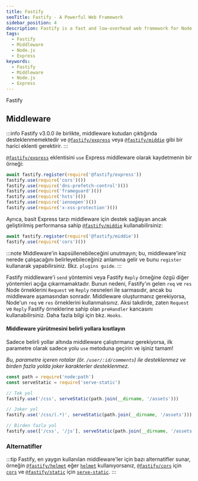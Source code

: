 ```yaml
---
title: Fastify
seoTitle: Fastify - A Powerful Web Framework
sidebar_position: 4
description: Fastify is a fast and low-overhead web framework for Node.js. This section delves into middleware support and usage in Fastify.
tags: 
  - Fastify
  - Middleware
  - Node.js
  - Express
keywords: 
  - Fastify
  - Middleware
  - Node.js
  - Express
---
```

Fastify

## Middleware

:::info
Fastify v3.0.0 ile birlikte, middleware kutudan çıktığında desteklenmemektedir ve [`@fastify/express`](https://github.com/fastify/fastify-express) veya [`@fastify/middie`](https://github.com/fastify/middie) gibi bir harici eklenti gerektirir.
:::

[`@fastify/express`](https://github.com/fastify/fastify-express) eklentisini `use` Express middleware olarak kaydetmenin bir örneği:

```js
await fastify.register(require('@fastify/express'))
fastify.use(require('cors')())
fastify.use(require('dns-prefetch-control')())
fastify.use(require('frameguard')())
fastify.use(require('hsts')())
fastify.use(require('ienoopen')())
fastify.use(require('x-xss-protection')())
```

Ayrıca, basit Express tarzı middleware için destek sağlayan ancak geliştirilmiş performansa sahip [`@fastify/middie`](https://github.com/fastify/middie) kullanabilirsiniz:

```js
await fastify.register(require('@fastify/middie'))
fastify.use(require('cors')())
```

:::note
Middleware'in kapsüllenebileceğini unutmayın; bu, middleware'iniz nerede çalışacağını belirleyebileceğiniz anlamına gelir ve bunu `register` kullanarak yapabilirsiniz. Bkz. `plugins guide`.
:::

Fastify middleware'i `send` yöntemini veya Fastify `Reply` örneğine özgü diğer yöntemleri açığa çıkarmamaktadır. Bunun nedeni, Fastify'ın gelen `req` ve `res` Node örneklerini `Request` ve `Reply` nesneleri ile sarmasıdır, ancak bu middleware aşamasından sonradır. Middleware oluşturmanız gerekiyorsa, Node'un `req` ve `res` örneklerini kullanmalısınız. Aksi takdirde, zaten `Request` ve `Reply` Fastify örneklerine sahip olan `preHandler` kancasını kullanabilirsiniz. Daha fazla bilgi için bkz. `Hooks`.

#### Middleware yürütmesini belirli yollara kısıtlayın


Sadece belirli yollar altında middleware çalıştırmanız gerekiyorsa, ilk parametre olarak sadece yolu `use` metoduna geçirin ve işiniz tamam!

*Bu, parametre içeren rotalar (ör. `/user/:id/comments`) ile desteklenmez ve birden fazla yolda joker karakterler desteklenmez.*

```js
const path = require('node:path')
const serveStatic = require('serve-static')

// Tek yol
fastify.use('/css', serveStatic(path.join(__dirname, '/assets')))

// Joker yol
fastify.use('/css/(.*)', serveStatic(path.join(__dirname, '/assets')))

// Birden fazla yol
fastify.use(['/css', '/js'], serveStatic(path.join(__dirname, '/assets')))
```

### Alternatifler

:::tip
Fastify, en yaygın kullanılan middleware'ler için bazı alternatifler sunar, örneğin [`@fastify/helmet`](https://github.com/fastify/fastify-helmet) eğer [`helmet`](https://github.com/helmetjs/helmet) kullanıyorsanız, [`@fastify/cors`](https://github.com/fastify/fastify-cors) için [`cors`](https://github.com/expressjs/cors) ve [`@fastify/static`](https://github.com/fastify/fastify-static) için [`serve-static`](https://github.com/expressjs/serve-static).
:::